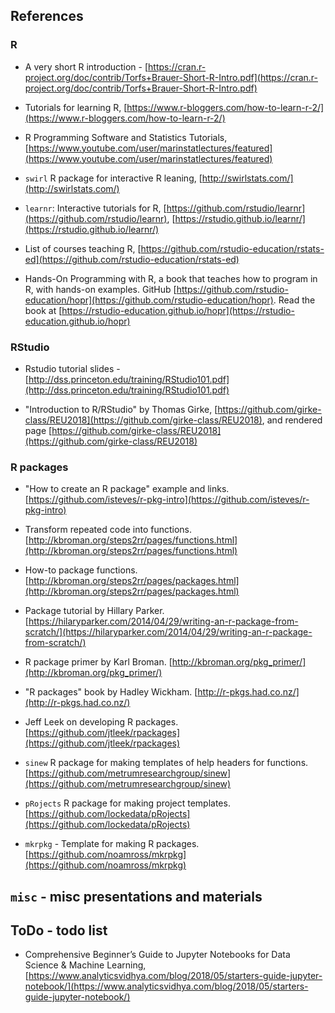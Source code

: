 ## References

### R

 - A very short R introduction - [https://cran.r-project.org/doc/contrib/Torfs+Brauer-Short-R-Intro.pdf](https://cran.r-project.org/doc/contrib/Torfs+Brauer-Short-R-Intro.pdf)

- Tutorials for learning R, [https://www.r-bloggers.com/how-to-learn-r-2/](https://www.r-bloggers.com/how-to-learn-r-2/)

- R Programming Software and Statistics Tutorials, [https://www.youtube.com/user/marinstatlectures/featured](https://www.youtube.com/user/marinstatlectures/featured)

- `swirl` R package for interactive R leaning, [http://swirlstats.com/](http://swirlstats.com/)

- `learnr`: Interactive tutorials for R, [https://github.com/rstudio/learnr](https://github.com/rstudio/learnr), [https://rstudio.github.io/learnr/](https://rstudio.github.io/learnr/)

- List of courses teaching R, [https://github.com/rstudio-education/rstats-ed](https://github.com/rstudio-education/rstats-ed)

- Hands-On Programming with R, a book that teaches how to program in R, with hands-on examples. GitHub [https://github.com/rstudio-education/hopr](https://github.com/rstudio-education/hopr). Read the book at [https://rstudio-education.github.io/hopr](https://rstudio-education.github.io/hopr)

### RStudio

- Rstudio tutorial slides - [http://dss.princeton.edu/training/RStudio101.pdf](http://dss.princeton.edu/training/RStudio101.pdf) 

- "Introduction to R/RStudio" by Thomas Girke, [https://github.com/girke-class/REU2018](https://github.com/girke-class/REU2018), and rendered page [https://github.com/girke-class/REU2018](https://github.com/girke-class/REU2018)

### R packages

- "How to create an R package" example and links. [https://github.com/isteves/r-pkg-intro](https://github.com/isteves/r-pkg-intro)

- Transform repeated code into functions. [http://kbroman.org/steps2rr/pages/functions.html](http://kbroman.org/steps2rr/pages/functions.html) 

- How-to package functions. [http://kbroman.org/steps2rr/pages/packages.html](http://kbroman.org/steps2rr/pages/packages.html) 

- Package tutorial by Hillary Parker. [https://hilaryparker.com/2014/04/29/writing-an-r-package-from-scratch/](https://hilaryparker.com/2014/04/29/writing-an-r-package-from-scratch/) 

- R package primer by Karl Broman. [http://kbroman.org/pkg_primer/](http://kbroman.org/pkg_primer/) 

- "R packages" book by Hadley Wickham. [http://r-pkgs.had.co.nz/](http://r-pkgs.had.co.nz/) 

- Jeff Leek on developing R packages. [https://github.com/jtleek/rpackages](https://github.com/jtleek/rpackages) 

- `sinew` R package for making templates of help headers for functions. [https://github.com/metrumresearchgroup/sinew](https://github.com/metrumresearchgroup/sinew)

- `pRojects` R package for making project templates. [https://github.com/lockedata/pRojects](https://github.com/lockedata/pRojects)

- `mkrpkg` - Template for making R packages. [https://github.com/noamross/mkrpkg](https://github.com/noamross/mkrpkg)




## `misc` - misc presentations and materials

## ToDo - todo list

- Comprehensive Beginner’s Guide to Jupyter Notebooks for Data Science & Machine Learning, [https://www.analyticsvidhya.com/blog/2018/05/starters-guide-jupyter-notebook/](https://www.analyticsvidhya.com/blog/2018/05/starters-guide-jupyter-notebook/)



